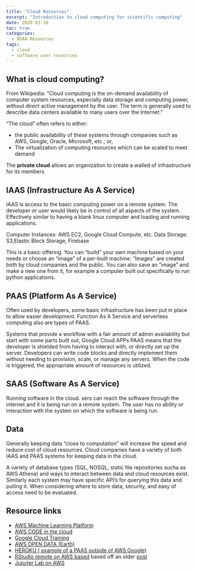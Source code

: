 ```yaml
---
title: "Cloud Resources"
excerpt: "Introduction to cloud computing for scientific computing"
date: 2020-03-20
toc: true
categories:
  - NOAA Resources
tags:
  - cloud
  - software user resources
---
```




## What is cloud computing?

From Wikipedia: “Cloud computing is the on-demand availability of computer system resources, especially data storage and computing power, without direct active management by the user. The term is generally used to describe data centers available to many users over the Internet.”

“The cloud” often refers to either:
- the public availability of these systems through companies such as AWS, Google, Oracle, Microsoft, etc.; or,
- The virtualization of computing resources which can be scaled to meet demand

The **private cloud** allows an organization to create a walled of infrastructure for its members

## IAAS (Infrastructure As A Service)

 IAAS is access to the basic computing power on a remote system. The developer or user would likely be in control of all aspects of the system. Effectively similar to having a blank linux computer and loading and running applications.

Computer Instances: AWS EC2, Google Cloud Compute, etc.
Data Storage: S3,Elastic Block Storage, Firebase

This is a basic offering. You can “build” your own machine based on your needs or choose an “image” of a per-built machine.  “Images” are created both by cloud companies and the public. You can also save an ”image” and make a new one from it, for example a computer built out specifically to run python applications.

## PAAS (Platform As A Service)
 Often used by developers, some basic infrastructure has been put in place to allow easier development. Function As A Service and serverless computing also are types of PAAS.

Systems that provide a workflow with a fair amount of admin availability but start with some parts built out, Google Cloud APPs
PAAS means that the developer is shielded from having to interact with, or directly set up the server. Developers can write code blocks and directly implement them without needing to provision, scale, or manage any servers.  When the code is triggered, the appropriate amount of resources is utilized.

## SAAS (Software As A Service)
 Running software in the cloud. sers can reach the software through the internet and it is being run on a remote system. The user has no ability or interaction with the system on which the software is being run.

## Data

Generally keeping data “close to computation” will increase the speed and reduce cost of cloud resources.  Cloud companies have a variety of both IAAS and PAAS systems for keeping data in the cloud.

A variety of database types (SQL, NOSQL, static file repositories sucha as AWS Athena) and ways to interact between data and cloud resources exist.    Similarly each system may have specific API’s for querying this data and pulling it.  When considering where to store data, security, and easy of access need to be evaluated.

## Resource links

- [AWS Machine Learning Platform](https://aws.amazon.com/machine-learning/)
- [AWS CODE in the cloud](https://aws.amazon.com/cloud9/)
- [Google Cloud Training](https://cloud.google.com/training)
- [AWS OPEN DATA (Earth)](https://aws.amazon.com/earth/)
- [HEROKU ( example of a PAAS outside of AWS,Google)](https://www.heroku.com/platform)
- [RStudio remote on AWS based](https://towardsdatascience.com/how-to-run-rstudio-on-aws-in-under-3-minutes-for-free-65f8d0b6ccda) based  off an older [post](http://www.louisaslett.com/RStudio_AMI/)
- [Jupyter Lab on AWS](https://medium.com/@bruceyanghy/aws-ec2-launch-jupyter-notebook-server-jupyter-lab-with-screen-daee4429cc4a)
